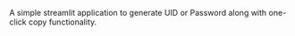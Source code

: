 A simple streamlit application to generate UID or Password along with one-click copy functionality.
